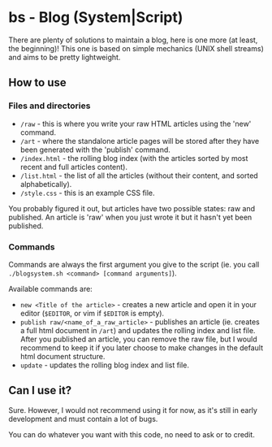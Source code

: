 # bs - Blog (System|Script)

There are plenty of solutions to maintain a blog, here is one more (at least, the beginning)!
This one is based on simple mechanics (UNIX shell streams) and aims to be pretty lightweight.

## How to use

### Files and directories

* `/raw` - this is where you write your raw HTML articles using the 'new' command.
* `/art` - where the standalone article pages will be stored after they have been generated with the 'publish' command.
* `/index.html` - the rolling blog index (with the articles sorted by most recent and full articles content).
* `/list.html` - the list of all the articles (without their content, and sorted alphabetically).
* `/style.css` - this is an example CSS file.

You probably figured it out, but articles have two possible states: raw and published.
An article is 'raw' when you just wrote it but it hasn't yet been published.

### Commands

Commands are always the first argument you give to the script (ie. you call `./blogsystem.sh <command> [command arguments]`).

Available commands are:

* `new <Title of the article>` - creates a new article and open it in your editor (`$EDITOR`, or vim if `$EDITOR` is empty).
* `publish raw/<name_of_a_raw_article>` - publishes an article (ie. creates a full html document in `/art`) and updates the rolling index and list file.
   After you published an article, you can remove the raw file, but I would recommend to keep it if you later choose to make changes in the default html document structure.
* `update` - updates the rolling blog index and list file.

## Can I use it?

Sure.
However, I would not recommend using it for now, as it's still in early development and must contain a lot of bugs.

You can do whatever you want with this code, no need to ask or to credit.
